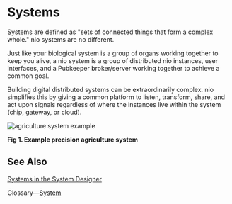 # Systems

Systems are defined as "sets of connected things that form a complex whole." nio systems are no different.

Just like your biological system is a group of organs working together to keep you alive, a nio system is a group of distributed nio instances, user interfaces, and a Pubkeeper broker/server working together to achieve a common goal.

Building digital distributed systems can be extraordinarily complex.  nio simplifies this by giving a common platform to listen, transform, share, and act upon signals regardless of where the instances live within the system (chip, gateway, or cloud).

![agriculture system example](/img/intro-system.png)

**Fig 1. Example precision agriculture system**

## See Also
[Systems in the System Designer](/system-designer/designer-tasks.html#system)

Glossary—[System](/glossary#system)

